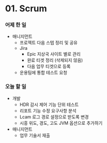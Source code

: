 # 01. Scrum

### 어제 한 일

- 매니지먼트
    - 프로젝트 다음 스텝 정리 및 공유
    - Jira
        - Epic 지상국 사이트 별로 관리
        - 완료 티겟 정리 (삭제되지 않음)
        - 다음 업무 티겟으로 등록
    - 운용팀에 통합 테스트 요청

### 오늘 할 일

- 개발
    - HDR 감시 제어 기능 단위 테스트
    - 리포트 기능 수정 요구사항 분석
    - Lcam 로그 경로 설정으로 받도록 변경
    - 시흥 위도, 경도, 고도 JVM 옵션으로 추가하기
- 매니지먼트
    - 업무 기술서 재출
